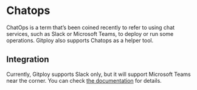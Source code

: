 # Chatops

ChatOps is a term that’s been coined recently to refer to using chat services, such as Slack or Microsoft Teams, to deploy or run some operations. Gitploy also supports Chatops as a helper tool. 

## Integration

Currently, Gitploy supports Slack only, but it will support Microsoft Teams near the corner.  You can check [the documentation](../tasks/integration.md) for details.
